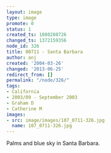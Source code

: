 ```yaml
---
layout: image
type: image
promote: 0
status: 1
created_ts: 1080280726
changed_ts: 1372159356
node_id: 326
title: 00711 - Santa Barbara
author: anj
created: '2004-03-26'
changed: '2013-06-25'
redirect_from: []
permalink: "/node/326/"
tags:
- California
- 2003/09 - September 2003
- Graham D
- Catherine M
images:
- src: image/images/107_0711-326.jpg
  name: 107_0711-326.jpg
---
```

Palms and blue sky in Santa Barbara.
